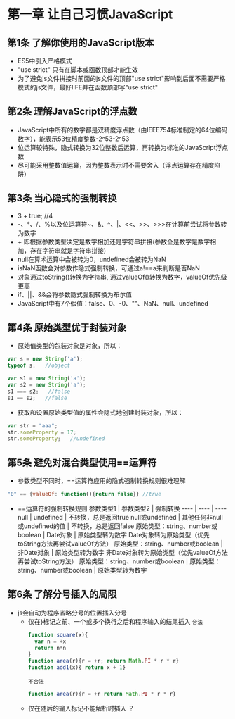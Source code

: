 # 第一章 让自己习惯JavaScript

## 第1条 了解你使用的JavaScript版本
- ES5中引入严格模式
- "use strict" 只有在脚本或函数顶部才能生效
- 为了避免js文件拼接时前面的js文件的顶部"use strict"影响到后面不需要严格模式的js文件，最好IIFE并在函数顶部写"use strict"
## 第2条 理解JavaScript的浮点数
- JavaScript中所有的数字都是双精度浮点数（由IEEE754标准制定的64位编码数字），能表示53位精度整数-2^53-2^53
- 位运算较特殊，隐式转换为32位整数后运算，再转换为标准的JavaScript浮点数
- 尽可能采用整数值运算，因为整数表示时不需要舍入（浮点运算存在精度陷阱）
## 第3条 当心隐式的强制转换
- 3 + true; //4
- -、\*、/、%以及位运算符~、&、^、|、<<、>>、>>>在计算前尝试将参数转为数字
- \+ 即根据参数类型决定是数字相加还是字符串拼接(参数全是数字是数字相加，存在字符串就是字符串拼接)
- null在算术运算中会被转为0，undefined会被转为NaN
- isNaN函数会对参数作隐式强制转换，可通过a!==a来判断是否NaN
- 对象通过toString()转换为字符串, 通过valueOf()转换为数字，valueOf优先级更高
- if、||、&&会将参数隐式强制转换为布尔值
- JavaScript中有7个假值：false、0、-0、""、NaN、null、undefined
## 第4条 原始类型优于封装对象
- 原始值类型的包装对象是对象，所以：
```js
var s = new String('a');
typeof s;   //object
```
```js
var s1 = new String('a');
var s2 = new String('a');
s1 === s2;   //false
s1 == s2;   //false
```
- 获取和设置原始类型值的属性会隐式地创建封装对象，所以：
```js
var str = "aaa";
str.someProperty = 17;
str.someProperty;   //undefined
```
## 第5条 避免对混合类型使用==运算符
- 参数类型不同时，==运算符应用的隐式强制转换规则很难理解
```js
"0" == {valueOf: function(){return false}} //true
```
- ==运算符的强制转换规则
  参数类型1 | 参数类型2 | 强制转换
  ---- | ---- | ----
  null | undefined | 不转换，总是返回true
  null或undefined | 其他任何非null或undefined的值 | 不转换，总是返回false
  原始类型：string、number或boolean | Date对象 | 原始类型转为数字 Date对象转为原始类型（优先toString方法再尝试valueOf方法）
  原始类型：string、number或boolean | 非Date对象 | 原始类型转为数字 非Date对象转为原始类型（优先valueOf方法再尝试toString方法）
  原始类型：string、number或boolean | 原始类型：string、number或boolean | 原始类型转为数字
## 第6条 了解分号插入的局限
- js会自动为程序省略分号的位置插入分号
  - 仅在}标记之前、一个或多个换行之后和程序输入的结尾插入
    `合法`
    ```js
    function square(x){
      var n = +x
      return n*n
    }
    function area(r){r = +r; return Math.PI * r * r}
    function add1(x){ return x + 1}
    ```
    `不合法`
    ```js
    function area(r){r = +r return Math.PI * r * r}
    ```
  - 仅在随后的输入标记不能解析时插入  ？
